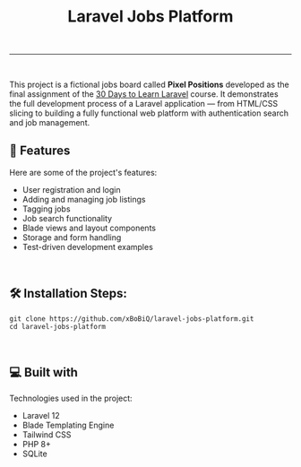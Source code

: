<h1 align="center" id="title">Laravel Jobs Platform</h1>

<br />
<hr>
<br />

<p id="description">This project is a fictional jobs board called <strong>Pixel Positions</strong> developed as the final assignment of the <a href="https://laracasts.com/series/30-days-to-learn-laravel-11">30 Days to Learn Laravel</a> course. It demonstrates the full development process of a Laravel application — from HTML/CSS slicing to building a fully functional web platform with authentication search and job management.</p>


  
<h2>🧐 Features</h2>

Here are some of the project's features:

*   User registration and login
*   Adding and managing job listings
*   Tagging jobs
*   Job search functionality
*   Blade views and layout components
*   Storage and form handling
*   Test-driven development examples

<br />

<h2>🛠️ Installation Steps:</h2>

```
git clone https://github.com/xBoBiQ/laravel-jobs-platform.git
cd laravel-jobs-platform
```

  <br />
  
<h2>💻 Built with</h2>

Technologies used in the project:

*   Laravel 12
*   Blade Templating Engine
*   Tailwind CSS
*   PHP 8+
*   SQLite

